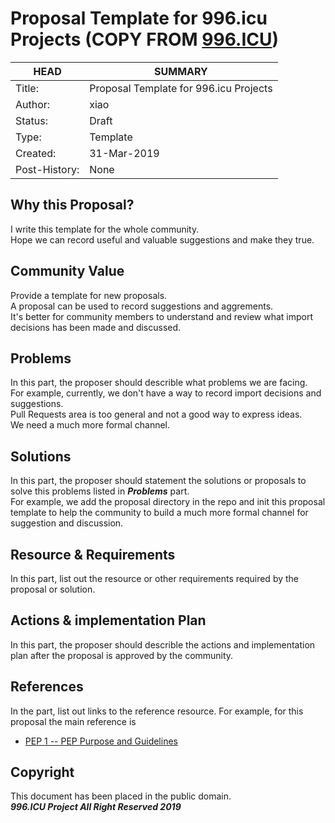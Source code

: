 # Proposal Template for 996.icu Projects (COPY FROM [996.ICU](https://github.com/996icu/996.ICU/blob/master/proposal/proposal_template.md))

HEAD | SUMMARY
-----|--------
Title:| Proposal Template for 996.icu Projects
Author:| xiao
Status:| Draft
Type:| Template
Created:| 31-Mar-2019
Post-History:| None

## Why this Proposal?

I write this template for the whole community. <br/>
Hope we can record useful and valuable suggestions and make they true.

## Community Value

Provide a template for new proposals. <br/>
A proposal can be used to record suggestions and aggrements. <br/>
It's better for community members to understand and review what import decisions has been made and discussed.

## Problems

In this part, the proposer should describle what problems we are facing. <br/>
For example, currently, we don't have a way to record import decisions and suggestions. <br/>
Pull Requests area is too general and not a good way to express ideas. <br/>
We need a much more formal channel.

## Solutions

In this part, the proposer should statement the solutions or proposals to solve this problems listed in ***Problems*** part. <br/>
For example, we add the proposal directory in the repo and init this proposal template to help the community to build a much more formal channel for suggestion and discussion.

## Resource & Requirements

In this part, list out the resource or other requirements required by the proposal or solution.

## Actions & implementation Plan

In this part, the proposer should describle the actions and implementation plan after the proposal is approved by the community.

## References

In the part, list out links to the reference resource.
For example, for this proposal the main reference is <br/>
- [PEP 1 -- PEP Purpose and Guidelines](https://www.python.org/dev/peps/pep-0001/)

## Copyright

This document has been placed in the public domain. <br/>
***996.ICU Project All Right Reserved 2019***
